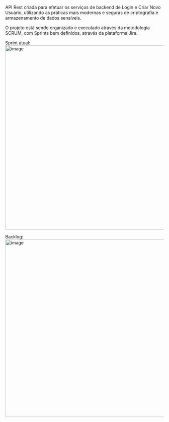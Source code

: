 API Rest criada para efetuar os serviços de backend de Login e Criar Novo Usuário, utilizando as práticas mais modernas e seguras de criptografia e armazenamento de dados sensíveis.

O projeto está sendo organizado e executado através da metodologia SCRUM, com Sprints bem definidos, através da plataforma Jira.

Sprint atual:
<img width="1033" height="586" alt="image" src="https://github.com/user-attachments/assets/9f94b083-1c8e-49bc-95d3-3319a673778d" />

Backlog:
<img width="1659" height="565" alt="image" src="https://github.com/user-attachments/assets/44c58f44-14d3-469e-902c-60c2a3ad5044" />

